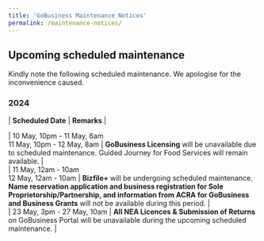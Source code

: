 ```yaml
---
title: 'GoBusiness Maintenance Notices'
permalink: /maintenance-notices/
---
```


## Upcoming scheduled maintenance

Kindly note the following scheduled maintenance. We apologise for the inconvenience caused.

### 2024 

| **Scheduled Date** | **Remarks** |  

| 10 May, 10pm - 11 May, 6am<br>11 May, 10pm - 12 May, 8am | **GoBusiness Licensing** will be unavailable due to scheduled maintenance. Guided Journey for Food Services will remain available. |                       
| 11 May, 12am - 10am<br>12 May, 12am - 10am | **Bizfile+** will be undergoing scheduled maintenance. **Name reservation application and business registration for Sole Proprietorship/Partnership, and information from ACRA for GoBusiness and Business Grants** will not be available during this period. |      
| 23 May, 3pm - 27 May, 10am | **All NEA Licences & Submission of Returns** on GoBusiness Portal will be unavailable during the upcoming scheduled maintenance. |       
    

      



<script src="/jquery/jquery.min.js"></script> <script src="/jquery/resize-tables.js"></script>
